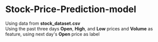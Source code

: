 # Stock-Price-Prediction-model
Using data from **stock_dataset.csv**   
Using the past three days **Open**, **High**, and **Low** prices and **Volume** as feature, using next day's **Open** price as label   
